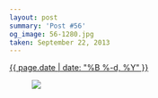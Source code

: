 ```yaml
---
layout: post
summary: 'Post #56'
og_image: 56-1280.jpg
taken: September 22, 2013
---
```


<div class="post">
 <time>
  <a href="/56">
   {{ page.date | date: "%B %-d, %Y" }}
  </a>
 </time>
 <a href="/56">
  <figure data-taken="9/22/2013">
   <img sizes="(min-width: 700px) 50vw, calc(100vw - 2rem)" src="{{ site.assets_url }}/56-640.jpg" srcset="{{ site.assets_url }}/56-1280.jpg 1280w, {{ site.assets_url }}/56-960.jpg 960w, {{ site.assets_url }}/56-640.jpg 640w, {{ site.assets_url }}/56-320.jpg 320w"/>
  </figure>
 </a>
</div>
